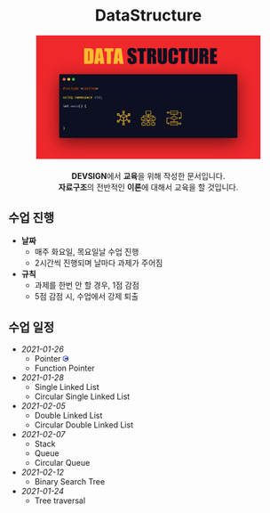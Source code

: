 <div align="center">
  <h1>DataStructure</h1>
</div>

<div align="center">
  <img src="Logo/profile.png" width=80% heigh=80%>
</div>
<br>
<div align="center">
  <strong>DEVSIGN</strong>에서 <strong>교육</strong>을 위해 작성한 문서입니다. <br>
  <strong>자료구조</strong>의 전반적인 <strong>이론</strong>에 대해서 교육을 할 것입니다.
</div>

## 수업 진행
- **날짜**
  - 매주 화요일, 목요일날 수업 진행
  - 2시간씩 진행되며 날마다 과제가 주어짐
- **규칙**
  - 과제를 한번 안 할 경우, 1점 감점
  - 5점 감점 시, 수업에서 강제 퇴출
  
## 수업 일정
- *2021-01-26*
  - Pointer <img src="Logo/C_Languege_Logo.png" width=10px heigh=10px>
  - Function Pointer
- *2021-01-28*
  - Single Linked List
  - Circular Single Linked List
- *2021-02-05*
  - Double Linked List
  - Circular Double Linked List
- *2021-02-07*
  - Stack
  - Queue
  - Circular Queue
- *2021-02-12*
  - Binary Search Tree
- *2021-01-24*
  - Tree traversal
